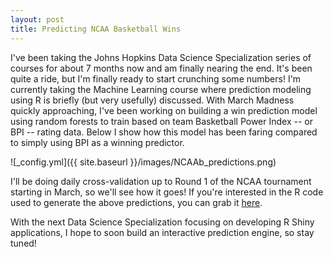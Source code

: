 ```yaml
---
layout: post
title: Predicting NCAA Basketball Wins
---
```


I've been taking the Johns Hopkins Data Science Specialization series of courses for about 7 months now and am finally nearing the end. It's been quite a ride, but I'm finally ready to start crunching some numbers! I'm currently taking the Machine Learning course where prediction modeling using R is briefly (but very usefully) discussed. With March Madness quickly approaching, I've been working on building a win prediction model using random forests to train based on team Basketball Power Index -- or BPI -- rating data. Below I show how this model has been faring compared to simply using BPI as a winning predictor.

![_config.yml]({{ site.baseurl }}/images/NCAAb_predictions.png)

I'll be doing daily cross-validation up to Round 1 of the NCAA tournament starting in March, so we'll see how it goes! If you're interested in the R code used to generate the above predictions, you can grab it [here](https://gist.github.com/AmritPatel/3dcc7f0724363bc7d0e6).

With the next Data Science Specialization focusing on developing R Shiny applications, I hope to soon build an interactive prediction engine, so stay tuned!